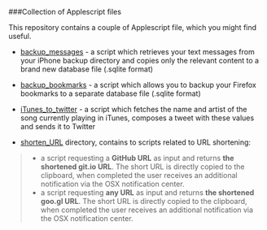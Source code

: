 ###Collection of Applescript files

This repository contains a couple of Applescript file, which you might find useful.

* [backup_messages](https://github.com/nrollr/applescript/tree/master/backup_messages/) - a script which retrieves your text messages from your iPhone backup directory and copies only the relevant content to a brand new database file (.sqlite format)

* [backup_bookmarks](https://github.com/nrollr/applescript/tree/master/backup_bookmarks/) - a script which allows you to backup your Firefox bookmarks to a separate database file (.sqlite format)

* [iTunes_to_twitter](https://github.com/nrollr/applescript/tree/master/iTunes_to_twitter/) - a script which fetches the name and artist of the song currently playing in iTunes, composes a tweet with these values and sends it to Twitter  

* [shorten_URL](https://github.com/nrollr/applescript/tree/master/shorten_URL/) directory, contains to scripts related to URL shortening:   
> - a script requesting a **GitHub URL** as input and returns **the shortened git.io URL**. The short URL is directly copied to the clipboard, when completed the user receives an additional notification via the OSX notification center.
> - a script requesting **any URL** as input and returns **the shortened goo.gl URL**. The short URL is directly copied to the clipboard, when completed the user receives an additional notification via the OSX notification center. 